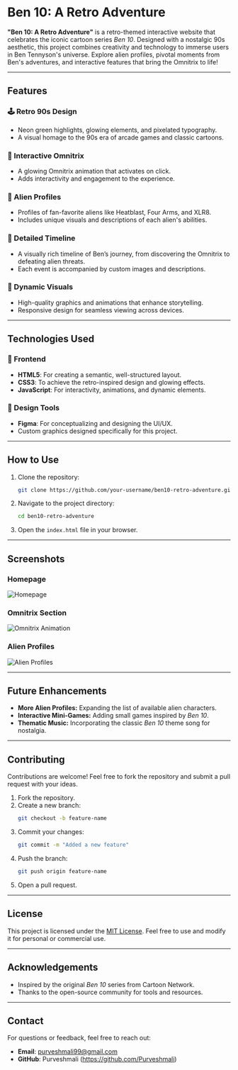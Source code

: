 # Ben 10: A Retro Adventure

**"Ben 10: A Retro Adventure"** is a retro-themed interactive website that celebrates the iconic cartoon series *Ben 10*. Designed with a nostalgic 90s aesthetic, this project combines creativity and technology to immerse users in Ben Tennyson's universe. Explore alien profiles, pivotal moments from Ben's adventures, and interactive features that bring the Omnitrix to life!

---

## Features

### 🕹️ Retro 90s Design
- Neon green highlights, glowing elements, and pixelated typography.
- A visual homage to the 90s era of arcade games and classic cartoons.

### 🌟 Interactive Omnitrix
- A glowing Omnitrix animation that activates on click.
- Adds interactivity and engagement to the experience.

### 👾 Alien Profiles
- Profiles of fan-favorite aliens like Heatblast, Four Arms, and XLR8.
- Includes unique visuals and descriptions of each alien's abilities.

### 📜 Detailed Timeline
- A visually rich timeline of Ben’s journey, from discovering the Omnitrix to defeating alien threats.
- Each event is accompanied by custom images and descriptions.

### 🎨 Dynamic Visuals
- High-quality graphics and animations that enhance storytelling.
- Responsive design for seamless viewing across devices.

---

## Technologies Used

### 📌 Frontend
- **HTML5**: For creating a semantic, well-structured layout.
- **CSS3**: To achieve the retro-inspired design and glowing effects.
- **JavaScript**: For interactivity, animations, and dynamic elements.

### 📌 Design Tools
- **Figma**: For conceptualizing and designing the UI/UX.
- Custom graphics designed specifically for this project.

---

## How to Use

1. Clone the repository:
   ```bash
   git clone https://github.com/your-username/ben10-retro-adventure.git
   ```
2. Navigate to the project directory:
   ```bash
   cd ben10-retro-adventure
   ```
3. Open the `index.html` file in your browser.

---

## Screenshots

### Homepage
![Homepage](images/homepage-screenshot.png)

### Omnitrix Section
![Omnitrix Animation](images/omnitrix-section-screenshot.png)

### Alien Profiles
![Alien Profiles](images/alien-profiles-screenshot.png)

---

## Future Enhancements

- **More Alien Profiles:** Expanding the list of available alien characters.
- **Interactive Mini-Games:** Adding small games inspired by *Ben 10*.
- **Thematic Music:** Incorporating the classic *Ben 10* theme song for nostalgia.

---

## Contributing

Contributions are welcome! Feel free to fork the repository and submit a pull request with your ideas.

1. Fork the repository.
2. Create a new branch:
   ```bash
   git checkout -b feature-name
   ```
3. Commit your changes:
   ```bash
   git commit -m "Added a new feature"
   ```
4. Push the branch:
   ```bash
   git push origin feature-name
   ```
5. Open a pull request.

---

## License

This project is licensed under the [MIT License](LICENSE). Feel free to use and modify it for personal or commercial use.

---

## Acknowledgements

- Inspired by the original *Ben 10* series from Cartoon Network.
- Thanks to the open-source community for tools and resources.

---

## Contact

For questions or feedback, feel free to reach out:
- **Email**: purveshmali99@gmail.com
- **GitHub**: Purveshmali (https://github.com/Purveshmali)
